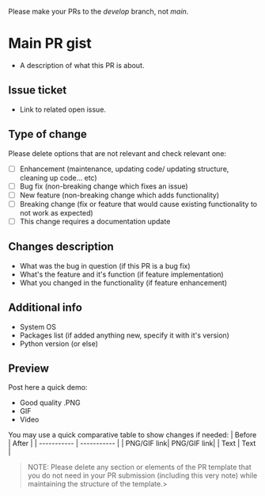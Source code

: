 Please make your PRs to the *develop* branch, not *main*.

# Main PR gist

- A description of what this PR is about.

## Issue ticket

- Link to related open issue.

## Type of change

Please delete options that are not relevant and check relevant one:

- [ ] Enhancement (maintenance, updating code/ updating structure, cleaning up code... etc)
- [ ] Bug fix (non-breaking change which fixes an issue)
- [ ] New feature (non-breaking change which adds functionality)
- [ ] Breaking change (fix or feature that would cause existing functionality to not work as expected)
- [ ] This change requires a documentation update

## Changes description

- What was the bug in question (if this PR is a bug fix)
- What's the feature and it's function (if feature implementation)
- What you changed in the functionality (if feature enhancement)

## Additional info

- System OS
- Packages list (if added anything new, specify it with it's version)
- Python version (or else)

## Preview

Post here a quick demo:

- Good quality .PNG
- GIF
- Video

You may use a quick comparative table to show changes if needed:
| Before      | After      |
| ----------- | ----------- |
| PNG/GIF link| PNG/GIF link|
| Text        | Text        |

> NOTE: Please delete any section or elements of the PR template that you do not need in your PR submission (including this very note) while maintaining the structure of the template.>
